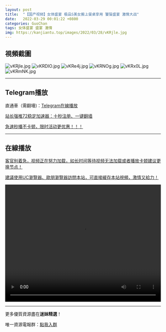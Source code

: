 ```yaml
---
layout: post
title:  "【国产视频】女体盛宴 极品S美女搬上餐桌享用 饕餮盛宴 激情大战"
date:   2022-03-29 00:01:22 +0800
categories: GuoChan
tags: 女体盛宴 盛宴 激情
img: https://kanjiantu.top/images/2022/03/28/vKRjle.jpg
---
```



## 視頻截圖

![vKRjle.jpg](https://kanjiantu.top/images/2022/03/28/vKRjle.jpg)
![vKRDIO.jpg](https://kanjiantu.top/images/2022/03/28/vKRDIO.jpg)
![vKRe4j.jpg](https://kanjiantu.top/images/2022/03/28/vKRe4j.jpg)
![vKRNOg.jpg](https://kanjiantu.top/images/2022/03/28/vKRNOg.jpg)
![vKRx0L.jpg](https://kanjiantu.top/images/2022/03/28/vKRx0L.jpg)
![vKRmNK.jpg](https://kanjiantu.top/images/2022/03/28/vKRmNK.jpg)

* * *
## Telegram播放

直通車（需翻墻)：[Telegram在線播放](https://t.me/mimeijingxuan/259)

<u>站长强推72稳定加速器：[十秒注册、一键翻墙](https://72vpn.xyz/#/register?code=mimei) </u>


<u>急速秒播不卡顿，限时活动更优惠！！！</u>
* * *
## 在線播放
<u>客官别着急，视频正在努力加载，如长时间等待视频无法加载或者播放卡顿建议更换节点！</u>

<u>建議使用UC瀏覽器、歐朋瀏覽器訪問本站，可直接緩存本站視頻，激情又給力！</u>
<center><video src="https://cdn.publer.io/uploads/videos/623f35bedb279760bbfbe89f/601b7f4b435609605ab8b5c4fd9858b4.mp4" width="100%" height="380px" controls="controls"></video></center>


* * *
更多優質資源盡在**迷妹精選**！

唯一資源電報群：[點我入群](https://t.me/mimeijingxuan)


